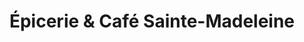 ---
title: "Épicerie & Café Sainte-Madeleine"
url: /montreal/epicerie-und-cafe-sainte-madeleine/
shop: Lebensmittel
---